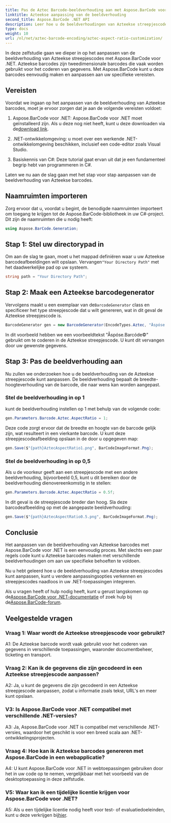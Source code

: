 ```yaml
---
title: Pas de Aztec Barcode-beeldverhouding aan met Aspose.BarCode voor .NET
linktitle: Azteekse aanpassing van de beeldverhouding
second_title: Aspose.BarCode .NET API
description: Leer hoe u de beeldverhoudingen van Azteekse streepjescodes kunt aanpassen met Aspose.BarCode voor .NET. Creëer unieke, flexibele barcodes voor uw .NET-toepassingen.
type: docs
weight: 10
url: /nl/net/aztec-barcode-encoding/aztec-aspect-ratio-customization/
---
```

In deze zelfstudie gaan we dieper in op het aanpassen van de beeldverhouding van Azteekse streepjescodes met Aspose.BarCode voor .NET. Azteekse barcodes zijn tweedimensionale barcodes die vaak worden gebruikt voor het coderen van gegevens. Met Aspose.BarCode kunt u deze barcodes eenvoudig maken en aanpassen aan uw specifieke vereisten.

## Vereisten

Voordat we ingaan op het aanpassen van de beeldverhouding van Azteekse barcodes, moet je ervoor zorgen dat je aan de volgende vereisten voldoet:

1.  Aspose.BarCode voor .NET: Aspose.BarCode voor .NET moet geïnstalleerd zijn. Als u deze nog niet heeft, kunt u deze downloaden via de[download link](https://releases.aspose.com/barcode/net/).

2. .NET-ontwikkelomgeving: u moet over een werkende .NET-ontwikkelomgeving beschikken, inclusief een code-editor zoals Visual Studio.

3. Basiskennis van C#: Deze tutorial gaat ervan uit dat je een fundamenteel begrip hebt van programmeren in C#.

Laten we nu aan de slag gaan met het stap voor stap aanpassen van de beeldverhouding van Azteekse barcodes.

## Naamruimten importeren

Zorg ervoor dat u, voordat u begint, de benodigde naamruimten importeert om toegang te krijgen tot de Aspose.BarCode-bibliotheek in uw C#-project. Dit zijn de naamruimten die u nodig heeft:

```csharp
using Aspose.BarCode.Generation;
```

## Stap 1: Stel uw directorypad in

 Om aan de slag te gaan, moet u het mappad definiëren waar u uw Azteekse barcodeafbeeldingen wilt opslaan. Vervangen`"Your Directory Path"` met het daadwerkelijke pad op uw systeem.

```csharp
string path = "Your Directory Path";
```

## Stap 2: Maak een Azteekse barcodegenerator

 Vervolgens maakt u een exemplaar van de`BarcodeGenerator` class en specificeer het type streepjescode dat u wilt genereren, wat in dit geval de Azteekse streepjescode is.

```csharp
BarcodeGenerator gen = new BarcodeGenerator(EncodeTypes.Aztec, "Åspóse.Barcóde©");
```

In dit voorbeeld hebben we een voorbeeldtekst "Åspóse.Barcóde©" gebruikt om te coderen in de Azteekse streepjescode. U kunt dit vervangen door uw gewenste gegevens.

## Stap 3: Pas de beeldverhouding aan

Nu zullen we onderzoeken hoe u de beeldverhouding van de Azteekse streepjescode kunt aanpassen. De beeldverhouding bepaalt de breedte-hoogteverhouding van de barcode, die naar wens kan worden aangepast.

### Stel de beeldverhouding in op 1

kunt de beeldverhouding instellen op 1 met behulp van de volgende code:

```csharp
gen.Parameters.Barcode.Aztec.AspectRatio = 1;
```

Deze code zorgt ervoor dat de breedte en hoogte van de barcode gelijk zijn, wat resulteert in een vierkante barcode. U kunt deze streepjescodeafbeelding opslaan in de door u opgegeven map:

```csharp
gen.Save($"{path}AztecAspectRatio1.png", BarCodeImageFormat.Png);
```

### Stel de beeldverhouding in op 0,5

Als u de voorkeur geeft aan een streepjescode met een andere beeldverhouding, bijvoorbeeld 0,5, kunt u dit bereiken door de beeldverhouding dienovereenkomstig in te stellen:

```csharp
gen.Parameters.Barcode.Aztec.AspectRatio = 0.5f;
```

In dit geval is de streepjescode breder dan hoog. Sla deze barcodeafbeelding op met de aangepaste beeldverhouding:

```csharp
gen.Save($"{path}AztecAspectRatio0.5.png", BarCodeImageFormat.Png);
```

## Conclusie

Het aanpassen van de beeldverhouding van Azteekse barcodes met Aspose.BarCode voor .NET is een eenvoudig proces. Met slechts een paar regels code kunt u Azteekse barcodes maken met verschillende beeldverhoudingen om aan uw specifieke behoeften te voldoen.

Nu u hebt geleerd hoe u de beeldverhouding van Azteekse streepjescodes kunt aanpassen, kunt u verdere aanpassingsopties verkennen en streepjescodes naadloos in uw .NET-toepassingen integreren.

 Als u vragen heeft of hulp nodig heeft, kunt u gerust langskomen op de[Aspose.BarCode voor .NET-documentatie](https://reference.aspose.com/barcode/net/) of zoek hulp bij de[Aspose.BarCode-forum](https://forum.aspose.com/c/barcode/13).

## Veelgestelde vragen

### Vraag 1: Waar wordt de Azteekse streepjescode voor gebruikt?

A1: De Azteekse barcode wordt vaak gebruikt voor het coderen van gegevens in verschillende toepassingen, waaronder documentbeheer, ticketing en transport.

### Vraag 2: Kan ik de gegevens die zijn gecodeerd in een Azteekse streepjescode aanpassen?

A2: Ja, u kunt de gegevens die zijn gecodeerd in een Azteekse streepjescode aanpassen, zodat u informatie zoals tekst, URL's en meer kunt opslaan.

### V3: Is Aspose.BarCode voor .NET compatibel met verschillende .NET-versies?

A3: Ja, Aspose.BarCode voor .NET is compatibel met verschillende .NET-versies, waardoor het geschikt is voor een breed scala aan .NET-ontwikkelingsprojecten.

### Vraag 4: Hoe kan ik Azteekse barcodes genereren met Aspose.BarCode in een webapplicatie?

A4: U kunt Aspose.BarCode voor .NET in webtoepassingen gebruiken door het in uw code op te nemen, vergelijkbaar met het voorbeeld van de desktoptoepassing in deze zelfstudie.

### V5: Waar kan ik een tijdelijke licentie krijgen voor Aspose.BarCode voor .NET?

A5: Als u een tijdelijke licentie nodig heeft voor test- of evaluatiedoeleinden, kunt u deze verkrijgen bij[hier](https://purchase.aspose.com/temporary-license/).